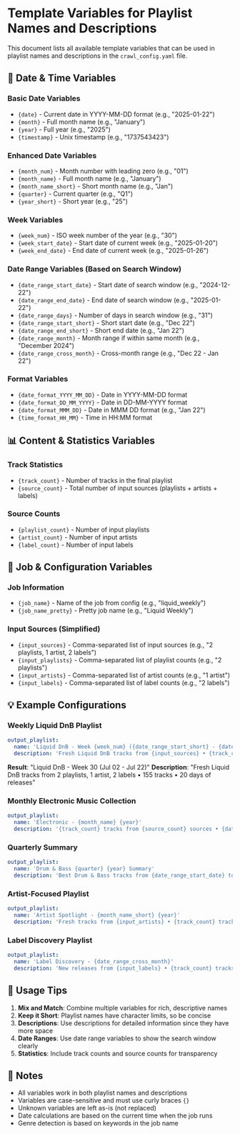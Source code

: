 # Template Variables for Playlist Names and Descriptions

This document lists all available template variables that can be used in playlist names and descriptions in the `crawl_config.yaml` file.

## 📅 Date & Time Variables

### Basic Date Variables
- `{date}` - Current date in YYYY-MM-DD format (e.g., "2025-01-22")
- `{month}` - Full month name (e.g., "January")
- `{year}` - Full year (e.g., "2025")
- `{timestamp}` - Unix timestamp (e.g., "1737543423")

### Enhanced Date Variables
- `{month_num}` - Month number with leading zero (e.g., "01")
- `{month_name}` - Full month name (e.g., "January")
- `{month_name_short}` - Short month name (e.g., "Jan")
- `{quarter}` - Current quarter (e.g., "Q1")
- `{year_short}` - Short year (e.g., "25")

### Week Variables
- `{week_num}` - ISO week number of the year (e.g., "30")
- `{week_start_date}` - Start date of current week (e.g., "2025-01-20")
- `{week_end_date}` - End date of current week (e.g., "2025-01-26")

### Date Range Variables (Based on Search Window)
- `{date_range_start_date}` - Start date of search window (e.g., "2024-12-22")
- `{date_range_end_date}` - End date of search window (e.g., "2025-01-22")
- `{date_range_days}` - Number of days in search window (e.g., "31")
- `{date_range_start_short}` - Short start date (e.g., "Dec 22")
- `{date_range_end_short}` - Short end date (e.g., "Jan 22")
- `{date_range_month}` - Month range if within same month (e.g., "December 2024")
- `{date_range_cross_month}` - Cross-month range (e.g., "Dec 22 - Jan 22")

### Format Variables
- `{date_format_YYYY_MM_DD}` - Date in YYYY-MM-DD format
- `{date_format_DD_MM_YYYY}` - Date in DD-MM-YYYY format
- `{date_format_MMM_DD}` - Date in MMM DD format (e.g., "Jan 22")
- `{time_format_HH_MM}` - Time in HH:MM format

## 📊 Content & Statistics Variables

### Track Statistics
- `{track_count}` - Number of tracks in the final playlist
- `{source_count}` - Total number of input sources (playlists + artists + labels)

### Source Counts
- `{playlist_count}` - Number of input playlists
- `{artist_count}` - Number of input artists
- `{label_count}` - Number of input labels

## 🎵 Job & Configuration Variables

### Job Information
- `{job_name}` - Name of the job from config (e.g., "liquid_weekly")
- `{job_name_pretty}` - Pretty job name (e.g., "Liquid Weekly")

### Input Sources (Simplified)
- `{input_sources}` - Comma-separated list of input sources (e.g., "2 playlists, 1 artist, 2 labels")
- `{input_playlists}` - Comma-separated list of playlist counts (e.g., "2 playlists")
- `{input_artists}` - Comma-separated list of artist counts (e.g., "1 artist")
- `{input_labels}` - Comma-separated list of label counts (e.g., "2 labels")

## 💡 Example Configurations

### Weekly Liquid DnB Playlist
```yaml
output_playlist:
  name: 'Liquid DnB - Week {week_num} ({date_range_start_short} - {date_range_end_short})'
  description: 'Fresh Liquid DnB tracks from {input_sources} • {track_count} tracks • {date_range_days} days of releases'
```

**Result**: "Liquid DnB - Week 30 (Jul 02 - Jul 22)"
**Description**: "Fresh Liquid DnB tracks from 2 playlists, 1 artist, 2 labels • 155 tracks • 20 days of releases"

### Monthly Electronic Music Collection
```yaml
output_playlist:
  name: 'Electronic - {month_name} {year}'
  description: '{track_count} tracks from {source_count} sources • {date_range_days} days of electronic releases'
```

### Quarterly Summary
```yaml
output_playlist:
  name: 'Drum & Bass {quarter} {year} Summary'
  description: 'Best Drum & Bass tracks from {date_range_start_date} to {date_range_end_date} • {track_count} tracks'
```

### Artist-Focused Playlist
```yaml
output_playlist:
  name: 'Artist Spotlight - {month_name_short} {year}'
  description: 'Fresh tracks from {input_artists} • {track_count} tracks from {artist_count} artists'
```

### Label Discovery Playlist
```yaml
output_playlist:
  name: 'Label Discovery - {date_range_cross_month}'
  description: 'New releases from {input_labels} • {track_count} tracks from {label_count} labels'
```

## 🔧 Usage Tips

1. **Mix and Match**: Combine multiple variables for rich, descriptive names
2. **Keep it Short**: Playlist names have character limits, so be concise
3. **Descriptions**: Use descriptions for detailed information since they have more space
4. **Date Ranges**: Use date range variables to show the search window clearly
5. **Statistics**: Include track counts and source counts for transparency

## 📝 Notes

- All variables work in both playlist names and descriptions
- Variables are case-sensitive and must use curly braces `{}`
- Unknown variables are left as-is (not replaced)
- Date calculations are based on the current time when the job runs
- Genre detection is based on keywords in the job name 